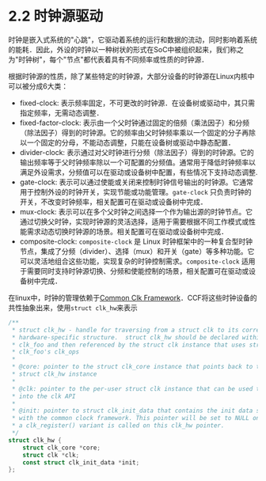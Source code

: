 # 2.2 时钟源驱动
时钟是嵌入式系统的"心跳"，它驱动着系统的运行和数据的流动，同时影响着系统的能耗．因此，外设的时钟以一种树状的形式在SoC中被组织起来，我们称之为"时钟树"，每个"节点"都代表着具有不同频率或性质的时钟源．

根据时钟源的性质，除了某些特定的时钟源，大部分设备的时钟源在Linux内核中可以被分成6大类：
+ fixed-clock: 表示频率固定，不可更改的时钟源．在设备树或驱动中，其只需指定频率，无需动态调整．
+ fixed-factor-clock: 表示由一个父时钟通过固定的倍频（乘法因子）和分频（除法因子）得到的时钟源。它的频率由父时钟频率乘以一个固定的分子再除以一个固定的分母，不能动态调整，只能在设备树或驱动中静态配置．
+ divider-clock: 表示通过对父时钟进行分频（除法因子）得到的时钟源。它的输出频率等于父时钟频率除以一个可配置的分频值。通常用于降低时钟频率以满足外设需求，分频值可以在驱动或设备树中配置，有些情况下支持动态调整.
+ gate-clock: 表示可以通过使能或关闭来控制时钟信号输出的时钟源。它通常用于控制外设的时钟开关，实现节能或功能管理。`gate-clock` 只负责时钟的开关，不改变时钟频率，相关配置可在驱动或设备树中完成．
+ mux-clock: 表示可以在多个父时钟之间选择一个作为输出源的时钟节点。它通过切换父时钟，实现时钟源的灵活选择，适用于需要根据不同工作模式或性能需求动态切换时钟源的场景。相关配置可在驱动或设备树中完成．
+ composite-clock: `composite-clock` 是 Linux 时钟框架中的一种复合型时钟节点，集成了分频（divider）、选择（mux）和开关（gate）等多种功能。它可以灵活地组合这些功能，实现复杂的时钟控制需求。`composite-clock` 适用于需要同时支持时钟源切换、分频和使能控制的场景，相关配置可在驱动或设备树中完成．

在linux中，时钟的管理依赖于[Common Clk Framework](https://docs.kernel.org/driver-api/clk.html)．CCF将这些时钟设备的共性抽象出来，使用`struct clk_hw`来表示
```rust
/**
 * struct clk_hw - handle for traversing from a struct clk to its corresponding
 * hardware-specific structure.  struct clk_hw should be declared within struct
 * clk_foo and then referenced by the struct clk instance that uses struct
 * clk_foo's clk_ops
 *
 * @core: pointer to the struct clk_core instance that points back to this
 * struct clk_hw instance
 *
 * @clk: pointer to the per-user struct clk instance that can be used to call
 * into the clk API
 *
 * @init: pointer to struct clk_init_data that contains the init data shared
 * with the common clock framework. This pointer will be set to NULL once
 * a clk_register() variant is called on this clk_hw pointer.
 */
struct clk_hw {
	struct clk_core *core;
	struct clk *clk;
	const struct clk_init_data *init;
};
```
